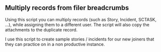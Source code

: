 ## Multiply records from filer breadcrumbs

Using this script you can multiply records (such as Story, Incident, SCTASK, ...), while assigning them to a different user. 
The script will also copy the attachments to the duplicate record.

I use this script to create sample stories / incidents for our new joiners that they can practice on in a non productive instance.
